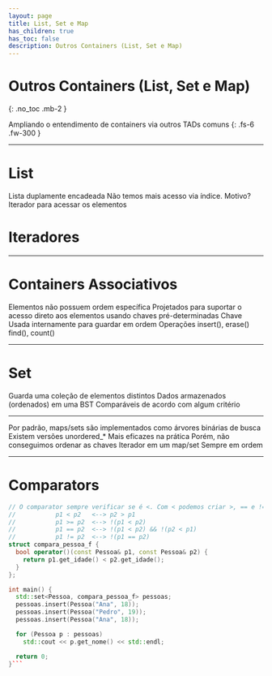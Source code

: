 ```yaml
---
layout: page
title: List, Set e Map
has_children: true
has_toc: false
description: Outros Containers (List, Set e Map)
---
```


# Outros Containers (List, Set e Map)
{: .no_toc .mb-2 }

Ampliando o entendimento de containers via outros TADs comuns
{: .fs-6 .fw-300 }

---

# List

Lista duplamente encadeada
Não temos mais acesso via índice. Motivo?
Iterador para acessar os elementos

# Iteradores

---

# Containers Associativos

Elementos não possuem ordem específica
Projetados para suportar o acesso direto aos elementos usando chaves pré-determinadas
Chave
Usada internamente para guardar em ordem
Operações
insert(), erase()
find(), count()


---

# Set

Guarda uma coleção de elementos distintos
Dados armazenados (ordenados) em uma BST
Comparáveis de acordo com algum critério

---

Por padrão, maps/sets são implementados como árvores binárias de busca
Existem versões unordered_*
Mais eficazes na prática
Porém, não conseguimos ordenar as chaves
Iterador em um map/set
Sempre em ordem

---

# Comparators

```cpp
// O comparator sempre verificar se é <. Com < podemos criar >, == e != . Note que:
//           p1 < p2   <--> p2 > p1
//           p1 >= p2  <--> !(p1 < p2)
//           p1 == p2  <--> !(p1 < p2) && !(p2 < p1)
//           p1 != p2  <--> !(p1 == p2)
struct compara_pessoa_f {
  bool operator()(const Pessoa& p1, const Pessoa& p2) {
    return p1.get_idade() < p2.get_idade();
  }
};

int main() {
  std::set<Pessoa, compara_pessoa_f> pessoas;
  pessoas.insert(Pessoa("Ana", 18));
  pessoas.insert(Pessoa("Pedro", 19));
  pessoas.insert(Pessoa("Ana", 18));

  for (Pessoa p : pessoas)
    std::cout << p.get_nome() << std::endl;

  return 0;
}```

